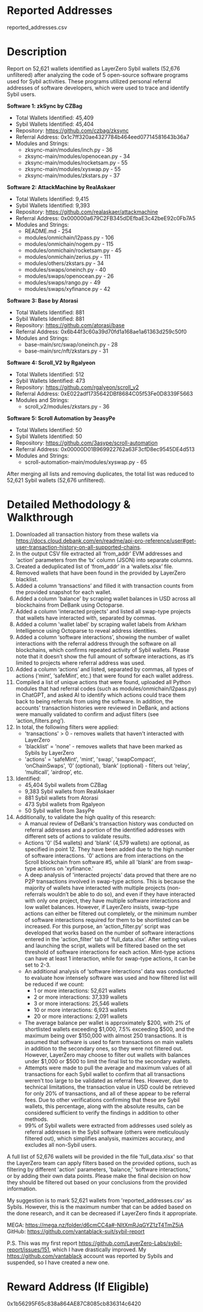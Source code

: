 # Reported Addresses

reported_addresses.csv

# Description

Report on 52,621 wallets identified as LayerZero Sybil wallets (52,676 unfiltered) after analyzing the code of 5 open-source software programs used for Sybil activities. These programs utilized personal referral addresses of software developers, which were used to trace and identify Sybil users.

**Software 1: zkSync by CZBag**

- Total Wallets Identified: 45,409
- Sybil Wallets Identified: 45,404
- Repository: https://github.com/czbag/zksync
- Referral Address: 0x1c7ff320ae4327784b464eed07714581643b36a7
- Modules and Strings:
	- zksync-main/modules/inch.py - 36
	- zksync-main/modules/openocean.py - 34
	- zksync-main/modules/rocketsam.py - 55
	- zksync-main/modules/xyswap.py - 55
	- zksync-main/modules/zkstars.py - 37

**Software 2: AttackMachine by RealAskaer**

- Total Wallets Identified: 9,415
- Sybil Wallets Identified: 9,393
- Repository: https://github.com/realaskaer/attackmachine
- Referral Address: 0x000000a679C2FB345dDEfbaE3c42beE92c0Fb7A5
- Modules and Strings:
	- README.md - 254
	- modules/onmichain/l2pass.py - 106
	- modules/onmichain/nogem.py - 115
	- modules/onmichain/rocketsam.py - 45
	- modules/onmichain/zerius.py - 111
	- modules/others/zkstars.py - 34
	- modules/swaps/oneinch.py - 40
	- modules/swaps/openocean.py - 26
	- modules/swaps/rango.py - 49
	- modules/swaps/xyfinance.py - 42

**Software 3: Base by Atorasi**

- Total Wallets Identified: 881
- Sybil Wallets Identified: 881
- Repository: https://github.com/atorasi/base
- Referral Address: 0x6b44f3c60a39d70fd1a168ae1a61363d259c50f0
- Modules and Strings:
	- base-main/src/swap/oneinch.py - 28
	- base-main/src/nft/zkstars.py - 31

**Software 4: Scroll_V2 by Rgalyeon**

- Total Wallets Identified: 512
- Sybil Wallets Identified: 473
- Repository: https://github.com/rgalyeon/scroll_v2
- Referral Address: 0xE022adf1735642DBf8684C05f53Fe0D8339F5663
- Modules and Strings:
	- scroll_v2/modules/zkstars.py - 36

**Software 5: Scroll Automation by 3easyPe**

- Total Wallets Identified: 50
- Sybil Wallets Identified: 50
- Repository: https://github.com/3asype/scroll-automation
- Referral Address: 0x00000D01B969922762a63F3cfD8ec9545DE4d513
- Modules and Strings:
	- scroll-automation-main/modules/xyswap.py - 65

After merging all lists and removing duplicates, the total list was reduced to 52,621 Sybil wallets (52,676 unfiltered).

# Detailed Methodology & Walkthrough

1. Downloaded all transaction history from these wallets via https://docs.cloud.debank.com/en/readme/api-pro-reference/user#get-user-transaction-history-on-all-supported-chains.
2. In the output CSV file extracted all ‘from_addr’ EVM addresses and ‘action’ parameters from the ‘tx’ column (JSON) into separate columns.
3. Created a deduplicated list of ‘from_addr’ in a ‘wallets.xlsx’ file.
4. Removed wallets that have been found in the provided by LayerZero blacklist.
5. Added a column ‘transactions’ and filled it with transaction counts from the provided snapshot for each wallet.
6. Added a column 'balance' by scraping wallet balances in USD across all blockchains from DeBank using Octoparse. 
7. Added a column 'interacted projects' and listed all swap-type projects that wallets have interacted with, separated by commas.
8. Added a column 'wallet label' by scraping wallet labels from Arkham Intelligence using Octoparse to reveal address identities.
9. Added a column ‘software interactions’, showing the number of wallet interactions with the referral address through the software on all blockchains, which confirms repeated activity of Sybil wallets. Please note that it doesn’t show the full amount of software interactions, as it’s limited to projects where referral address was used.
10. Added a column ‘actions’ and listed, separated by commas, all types of actions (‘mint’, ‘safeMint’, etc.) that were found for each wallet address.
11. Compiled a list of unique actions that were found, uploaded all Python modules that had referral codes (such as modules/onmichain/l2pass.py) in ChatGPT, and asked AI to identify which actions could trace them back to being referrals from using the software. In addition, the accounts' transaction histories were reviewed in DeBank, and actions were manually validated to confirm and adjust filters (see ‘action_filters.png’).
12. In total, the following filters were applied:
	- 'transactions' > 0 - removes wallets that haven't interacted with LayerZero
	- 'blacklist' = 'none' - removes wallets that have been marked as Sybils by LayerZero   
	- 'actions' = 'safeMint', 'mint', 'swap', 'swapCompact', ‘onChainSwaps', ‘0’ (optional), ‘blank’ (optional) - filters out ‘relay’, ‘multicall’, ‘airdrop’, etc.
13. Identified:
	- 45,404 Sybil wallets from CZBag
	- 9,383 Sybil wallets from RealAskaer
	- 881 Sybil wallets from Atorasi
	- 473 Sybil wallets from Rgalyeon
	- 50 Sybil wallet from 3asyPe
14. Additionally, to validate the high quality of this research:
	- A manual review of DeBank's transaction history was conducted on referral addresses and a portion of the identified addresses with different sets of actions to validate results. 
	- Actions '0' (54 wallets) and 'blank' (4,579 wallets) are optional, as specified in point 12. They have been added due to the high number of software interactions. '0' actions are from interactions on the Scroll blockchain from software #5, while all 'blank' are from swap-type actions on 'xyfinance.'
	- A deep analysis of 'interacted projects' data proved that there are no P2P transactions involved in swap-type actions. This is because the majority of wallets have interacted with multiple projects (non-referrals wouldn’t be able to do so), and even if they have interacted with only one project, they have multiple software interactions and low wallet balances. However, if LayerZero insists, swap-type actions can either be filtered out completely, or the minimum number of software interactions required for them to be shortlisted can be increased. For this purpose, an ‘action_filter.py’ script was developed that works based on the number of software interactions entered in the 'action_filter' tab of ‘full_data.xlsx’. After setting values and launching the script, wallets will be filtered based on the set threshold of software interactions for each action. Mint-type actions can have at least 1 interaction, while for swap-type actions, it can be set to 2-3.
	- An additional analysis of ‘software interactions’ data was conducted to evaluate how intensely software was used and how filtered list will be reduced if we count:
		- 1 or more interactions: 52,621 wallets
		- 2 or more interactions: 37,339 wallets
		- 3 or more interactions: 25,546 wallets
		- 10 or more interactions: 6,923 wallets
		- 20 or more interactions: 2,091 wallets
	- The average balance per wallet is approximately $200, with 2% of shortlisted wallets exceeding $1,000, 7.5% exceeding $500, and the maximum being over $150,000 with almost 250 transactions. It is assumed that software is used to farm transactions on main wallets in addition to the secondary ones, so they were not filtered out. However, LayerZero may choose to filter out wallets with balances under $1,000 or $500 to limit the final list to the secondary wallets.
	- Attempts were made to pull the average and maximum values of all transactions for each Sybil wallet to confirm that all transactions weren't too large to be validated as referral fees. However, due to technical limitations, the transaction value in USD could be retrieved for only 20% of transactions, and all of these appear to be referral fees. Due to other verifications confirming that these are Sybil wallets, this percentage, along with the absolute results, can be considered sufficient to verify the findings in addition to other methods.
	- 99% of Sybil wallets were extracted from addresses used solely as referral addresses in the Sybil software (others were meticulously filtered out), which simplifies analysis, maximizes accuracy, and excludes all non-Sybil users.

A full list of 52,676 wallets will be provided in the file 'full_data.xlsx' so that the LayerZero team can apply filters based on the provided options, such as filtering by different 'action' parameters, 'balance,' ‘software interactions,’ or by adding their own data points. Please make the final decision on how they should be filtered out based on your conclusions from the provided information.
	
My suggestion is to mark 52,621 wallets from 'reported_addresses.csv' as Sybils. However, this is the maximum number that can be added based on the done research, and it can be decreased if LayerZero finds it appropriate.

MEGA: https://mega.nz/folder/d6cmCC4a#-NItXmRJqGYZ1zT4TmZ5iA
GitHub: https://github.com/vantablack-suit/sybil-report

P.S. This was my first report https://github.com/LayerZero-Labs/sybil-report/issues/151, which I have drastically improved. My https://github.com/vantablack account was reported by Sybils and suspended, so I have created a new one.

# Reward Address (If Eligible)

0x1b56295F65c838a864AE87C8085cb836314c6420
